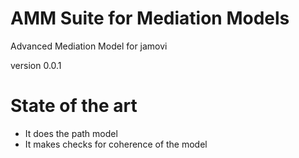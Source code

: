 # AMM Suite for Mediation Models

Advanced Mediation Model for jamovi

version 0.0.1

# State of the art

* It does the path model
* It makes checks for coherence of the model
